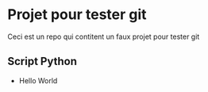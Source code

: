 # Projet pour tester git

Ceci est un repo qui contitent un faux projet pour tester git

## Script Python

- Hello World


